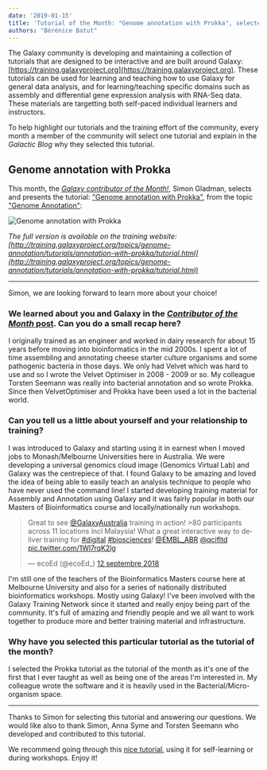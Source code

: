 ```yaml
---
date: '2019-01-15'
title: 'Tutorial of the Month: "Genome annotation with Prokka", selected by Simon Gladman'
authors: "Bérénice Batut"
---
```


The Galaxy community is developing and maintaining a collection of tutorials that are designed to be interactive and are built around Galaxy: [https://training.galaxyproject.org](https://training.galaxyproject.org). These tutorials can be used for learning and teaching how to use Galaxy for general data analysis, and for learning/teaching specific domains such as assembly and differential gene expression analysis with RNA-Seq data. These materials are targetting both self-paced individual learners and instructors.

To help highlight our tutorials and the training effort of the community, every month a member of the community will select one tutorial and explain in the *Galactic Blog* why they selected this tutorial.

## Genome annotation with Prokka

This month, the [*Galaxy contributor of the Month!*](../2018-12-cotm-simon-gladman), Simon Gladman, selects and presents the tutorial: ["Genome annotation with Prokka"](https://galaxyproject.github.io/training-material/topics/genome-annotation/tutorials/annotation-with-prokka/tutorial.html), from the topic ["Genome Annotation"](https://galaxyproject.github.io/training-material/topics/genome-annotation/tutorials/annotation-with-prokka/):

<img class="img-fluid mx-auto" src="/src/blog/2019-01-totm/annotation_with_prokka.png" alt="Genome annotation with Prokka"/>

*The full version is available on the training website: [http://training.galaxyproject.org/topics/genome-annotation/tutorials/annotation-with-prokka/tutorial.html](http://training.galaxyproject.org/topics/genome-annotation/tutorials/annotation-with-prokka/tutorial.html)*

---

Simon, we are looking forward to learn more about your choice!

### We learned about you and Galaxy in the [*Contributor of the Month* post](../2018-12-cotm-simon-gladman). Can you do a small recap here?

I originally trained as an engineer and worked in dairy research for about 15 years before moving into bioinformatics in the mid 2000s. I spent a lot of time assembling and annotating cheese starter culture organisms and some pathogenic bacteria in those days. We only had Velvet which was hard to use and so I wrote the Velvet Optimiser in 2008 - 2009 or so. My colleague Torsten Seemann was really into bacterial annotation and so wrote Prokka. Since then VelvetOptimiser and Prokka have been used a lot in the bacterial world.

### Can you tell us a little about yourself and your relationship to training?

I was introduced to Galaxy and starting using it in earnest when I moved jobs to Monash/Melbourne Universities here in Australia. We were developing a universal genomics cloud image (Genomics Virtual Lab) and Galaxy was the centrepiece of that. I found Galaxy to be amazing and loved the idea of being able to easily teach an analysis technique to people who have never used the command line! I started developing training material for Assembly and Annotation using Galaxy and it was fairly popular in both our Masters of Bioinformatics course and locally/nationally run workshops.

<blockquote class="twitter-tweet mx-auto" data-lang="en"><p lang="en" dir="ltr">Great to see <a href="https://twitter.com/GalaxyAustralia?ref_src=twsrc%5Etfw">@GalaxyAustralia</a> training in action! &gt;80 participants across 11 locations incl Malaysia! What a great interactive way to deliver training for <a href="https://twitter.com/hashtag/digital?src=hash&amp;ref_src=twsrc%5Etfw">#digital</a> <a href="https://twitter.com/hashtag/biosciences?src=hash&amp;ref_src=twsrc%5Etfw">#biosciences</a>! <a href="https://twitter.com/EMBL_ABR?ref_src=twsrc%5Etfw">@EMBL_ABR</a> <a href="https://twitter.com/qcifltd?ref_src=twsrc%5Etfw">@qcifltd</a> <a href="https://t.co/1Wl7rqK2lg">pic.twitter.com/1Wl7rqK2lg</a></p>&mdash; ecoEd (@ecoEd_) <a href="https://twitter.com/ecoEd_/status/1039733902175289344?ref_src=twsrc%5Etfw">12 septembre 2018</a></blockquote>
<script async src="https://platform.twitter.com/widgets.js" charset="utf-8"></script>

I'm still one of the teachers of the Bioinformatics Masters course here at Melbourne University and also for a series of nationally distributed bioinformatics workshops. Mostly using Galaxy! I've been involved with the Galaxy Training Network since it started and really enjoy being part of the community. It's full of amazing and friendly people and we all want to work together to produce more and better training material and infrastructure.

### Why have you selected this particular tutorial as the tutorial of the month?

I selected the Prokka tutorial as the tutorial of the month as it's one of the first that I ever taught as well as being one of the areas I'm interested in. My colleague wrote the software and it is heavily used in the Bacterial/Micro-organism space.

---

Thanks to Simon for selecting this tutorial and answering our questions. We would like also to thank Simon, Anna Syme and Torsten Seemann who developed and contributed to this tutorial.

We recommend going through this [nice tutorial](http://training.galaxyproject.org/topics/genome-annotation/tutorials/annotation-with-prokka/tutorial.html), using it for self-learning or during workshops. Enjoy it!
